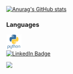 
[![Anurag's GitHub stats](https://github-readme-stats.vercel.app/api?username=anuraghazra)](https://github.com/anuraghazra/github-readme-stats)

### Languages
 <div>
  <img src="https://github.com/devicons/devicon/blob/master/icons/python/python-original-wordmark.svg" title="Python" alt="Python" width="40" height="40"/>&nbsp;
 <div>

 
 
 <div id="badges">
  <a href="https://www.linkedin.com/in/williamzebrowski/">
    <img src="https://img.shields.io/badge/LinkedIn-blue?style=for-the-badge&logo=linkedin&logoColor=white" alt="LinkedIn Badge"/>
</div>
 
 ![](https://komarev.com/ghpvc/?username=williamzebrowski)
 
